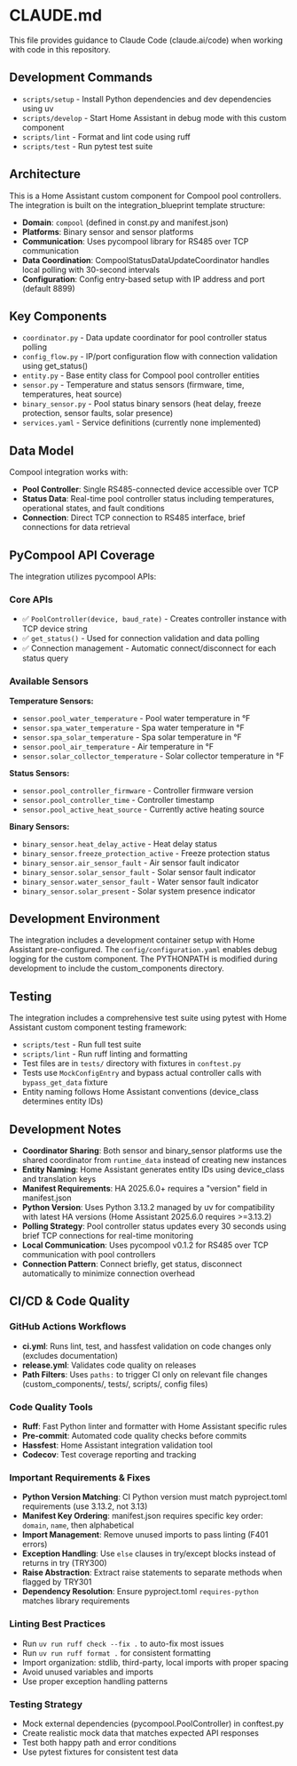 # CLAUDE.md

This file provides guidance to Claude Code (claude.ai/code) when working with code in this repository.

## Development Commands

- `scripts/setup` - Install Python dependencies and dev dependencies using uv
- `scripts/develop` - Start Home Assistant in debug mode with this custom component
- `scripts/lint` - Format and lint code using ruff
- `scripts/test` - Run pytest test suite

## Architecture

This is a Home Assistant custom component for Compool pool controllers. The integration is built on the integration_blueprint template structure:

- **Domain**: `compool` (defined in const.py and manifest.json)
- **Platforms**: Binary sensor and sensor platforms
- **Communication**: Uses pycompool library for RS485 over TCP communication
- **Data Coordination**: CompoolStatusDataUpdateCoordinator handles local polling with 30-second intervals
- **Configuration**: Config entry-based setup with IP address and port (default 8899)

## Key Components

- `coordinator.py` - Data update coordinator for pool controller status polling
- `config_flow.py` - IP/port configuration flow with connection validation using get_status()
- `entity.py` - Base entity class for Compool pool controller entities
- `sensor.py` - Temperature and status sensors (firmware, time, temperatures, heat source)
- `binary_sensor.py` - Pool status binary sensors (heat delay, freeze protection, sensor faults, solar presence)
- `services.yaml` - Service definitions (currently none implemented)

## Data Model

Compool integration works with:
- **Pool Controller**: Single RS485-connected device accessible over TCP
- **Status Data**: Real-time pool controller status including temperatures, operational states, and fault conditions
- **Connection**: Direct TCP connection to RS485 interface, brief connections for data retrieval

## PyCompool API Coverage

The integration utilizes pycompool APIs:

### Core APIs
- ✅ `PoolController(device, baud_rate)` - Creates controller instance with TCP device string
- ✅ `get_status()` - Used for connection validation and data polling
- ✅ Connection management - Automatic connect/disconnect for each status query

### Available Sensors

**Temperature Sensors:**
- `sensor.pool_water_temperature` - Pool water temperature in °F
- `sensor.spa_water_temperature` - Spa water temperature in °F
- `sensor.spa_solar_temperature` - Spa solar temperature in °F  
- `sensor.pool_air_temperature` - Air temperature in °F
- `sensor.solar_collector_temperature` - Solar collector temperature in °F

**Status Sensors:**
- `sensor.pool_controller_firmware` - Controller firmware version
- `sensor.pool_controller_time` - Controller timestamp
- `sensor.pool_active_heat_source` - Currently active heating source

**Binary Sensors:**
- `binary_sensor.heat_delay_active` - Heat delay status
- `binary_sensor.freeze_protection_active` - Freeze protection status
- `binary_sensor.air_sensor_fault` - Air sensor fault indicator
- `binary_sensor.solar_sensor_fault` - Solar sensor fault indicator
- `binary_sensor.water_sensor_fault` - Water sensor fault indicator
- `binary_sensor.solar_present` - Solar system presence indicator

## Development Environment

The integration includes a development container setup with Home Assistant pre-configured. The `config/configuration.yaml` enables debug logging for the custom component. The PYTHONPATH is modified during development to include the custom_components directory.

## Testing

The integration includes a comprehensive test suite using pytest with Home Assistant custom component testing framework:

- `scripts/test` - Run full test suite
- `scripts/lint` - Run ruff linting and formatting
- Test files are in `tests/` directory with fixtures in `conftest.py`
- Tests use `MockConfigEntry` and bypass actual controller calls with `bypass_get_data` fixture
- Entity naming follows Home Assistant conventions (device_class determines entity IDs)

## Development Notes

- **Coordinator Sharing**: Both sensor and binary_sensor platforms use the shared coordinator from `runtime_data` instead of creating new instances
- **Entity Naming**: Home Assistant generates entity IDs using device_class and translation keys
- **Manifest Requirements**: HA 2025.6.0+ requires a "version" field in manifest.json  
- **Python Version**: Uses Python 3.13.2 managed by uv for compatibility with latest HA versions (Home Assistant 2025.6.0 requires >=3.13.2)
- **Polling Strategy**: Pool controller status updates every 30 seconds using brief TCP connections for real-time monitoring
- **Local Communication**: Uses pycompool v0.1.2 for RS485 over TCP communication with pool controllers
- **Connection Pattern**: Connect briefly, get status, disconnect automatically to minimize connection overhead

## CI/CD & Code Quality

### GitHub Actions Workflows
- **ci.yml**: Runs lint, test, and hassfest validation on code changes only (excludes documentation)
- **release.yml**: Validates code quality on releases
- **Path Filters**: Uses `paths:` to trigger CI only on relevant file changes (custom_components/, tests/, scripts/, config files)

### Code Quality Tools
- **Ruff**: Fast Python linter and formatter with Home Assistant specific rules
- **Pre-commit**: Automated code quality checks before commits
- **Hassfest**: Home Assistant integration validation tool
- **Codecov**: Test coverage reporting and tracking

### Important Requirements & Fixes
- **Python Version Matching**: CI Python version must match pyproject.toml requirements (use 3.13.2, not 3.13)
- **Manifest Key Ordering**: manifest.json requires specific key order: `domain`, `name`, then alphabetical
- **Import Management**: Remove unused imports to pass linting (F401 errors)
- **Exception Handling**: Use `else` clauses in try/except blocks instead of returns in try (TRY300)
- **Raise Abstraction**: Extract raise statements to separate methods when flagged by TRY301
- **Dependency Resolution**: Ensure pyproject.toml `requires-python` matches library requirements

### Linting Best Practices
- Run `uv run ruff check --fix .` to auto-fix most issues
- Run `uv run ruff format .` for consistent formatting
- Import organization: stdlib, third-party, local imports with proper spacing
- Avoid unused variables and imports
- Use proper exception handling patterns

### Testing Strategy
- Mock external dependencies (pycompool.PoolController) in conftest.py
- Create realistic mock data that matches expected API responses
- Test both happy path and error conditions
- Use pytest fixtures for consistent test data